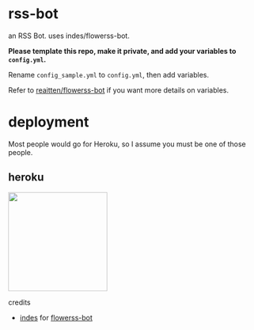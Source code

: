 # rss-bot
an RSS Bot. uses indes/flowerss-bot.

**Please template this repo, make it private, and add your variables to ``config.yml``.**

Rename ``config_sample.yml`` to ``config.yml``, then add variables.

Refer to [reaitten/flowerss-bot](https://github.com/reaitten/flowerss-bot) if you want more details on variables.

# deployment
Most people would go for Heroku, so I assume you must be one of those people.

## heroku
<p><a href="https://heroku.com/deploy?template=https://github.com/reaitten/rss-bot"> <img src="https://img.shields.io/badge/Deploy%20To%20Heroku-blueviolet?style=for-the-badge&logo=heroku" width="200""/></a></p

## credits
- [indes](https://github.com/indes) for [flowerss-bot](https://github.com/indes/flowerss-bot)
